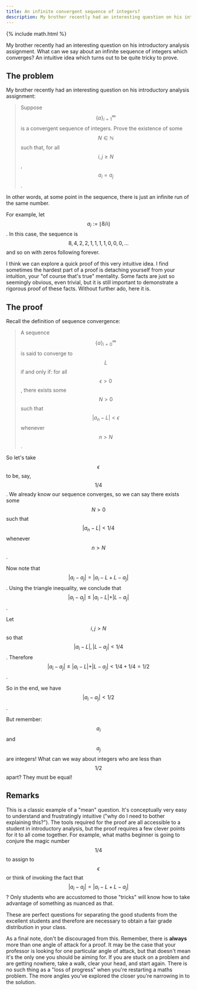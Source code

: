 ```yaml
---
title: An infinite convergent sequence of integers?
description: My brother recently had an interesting question on his introductory analysis assignment. What can we say about an infinite sequence of integers which converges? An intuitive idea which turns out to be quite tricky to prove.
---
```


{% include math.html %}

My brother recently had an interesting question on his introductory analysis assignment. What can we say about an infinite sequence of integers which converges? An intuitive idea which turns out to be quite tricky to prove.

## The problem
My brother recently had an interesting question on his introductory analysis assignment:
> Suppose $$\{ a \}_{i=1}^\infty$$ is a convergent sequence of integers. Prove the existence of some $$N \in \mathbb{N}$$ such that, for all $$i, j \geq N$$, $$a_i = a_j$$.

In other words, at some point in the sequence, there is just an infinite run of the same number.

For example, let $$a_i := \lfloor 8 / i \rfloor$$. In this case, the sequence is $$8, 4, 2, 2, 1, 1, 1, 1, 0, 0, 0, ...$$ and so on with zeros following forever.

I think we can explore a quick proof of this very intuitive idea. I find sometimes the hardest part of a proof is detaching yourself from your intuition, your "of course that's true" mentality. Some facts are just so seemingly obvious, even trivial, but it is still important to demonstrate a rigorous proof of these facts. Without further ado, here it is.

## The proof
Recall the definition of sequence convergence:
> A sequence $$\{a\}_{i=0}^\infty$$ is said to converge to $$L$$ if and only if: for all $$\epsilon > 0$$, there exists some $$N > 0$$ such that $$\vert a_n - L\vert < \epsilon$$ whenever $$n > N$$.

So let's take $$\epsilon$$ to be, say, $$1/4$$. We already know our sequence converges, so we can say there exists some $$N > 0$$ such that $$\vert a_n - L\vert < 1/4$$ whenever $$n > N$$.

Now note that $$\vert a_i - a_j\vert = \vert a_i - L + L - a_j\vert $$. Using the triangle inequality, we conclude that $$\vert a_i - a_j\vert \leq \vert a_i - L\vert + \vert L - a_j\vert $$.

Let $$i, j > N$$ so that $$\vert a_i - L\vert , \vert L - a_j\vert < 1/4$$. Therefore $$\vert a_i - a_j\vert \leq \vert a_i - L\vert + \vert L - a_j\vert < 1/4 + 1/4 = 1/2$$.

So in the end, we have $$\vert a_i - a_j\vert < 1/2$$.

But remember: $$a_i$$ and $$a_j$$ are integers! What can we way about integers who are less than $$1/2$$ apart? They must be equal!

## Remarks
This is a classic example of a "mean" question. It's conceptually very easy to understand and frustratingly intuitive ("why do I need to bother explaining this?"). The tools required for the proof are all accessible to a student in introductory analysis, but the proof requires a few clever points for it to all come together. For example, what maths beginner is going to conjure the magic number $$1/4$$ to assign to $$\epsilon$$ or think of invoking the fact that $$\vert a_i - a_j\vert = \vert a_i - L + L - a_j\vert $$? Only students who are accustomed to those "tricks" will know how to take advantage of something as nuanced as that.

These are perfect questions for separating the good students from the excellent students and therefore are necessary to obtain a fair grade distribution in your class.

As a final note, don't be discouraged from this. Remember, there is **always** more than one angle of attack for a proof. It may be the case that your professor is looking for one particular angle of attack, but that doesn't mean it's the only one you should be aiming for. If you are stuck on a problem and are getting nowhere, take a walk, clear your head, and start again. There is no such thing as a "loss of progress" when you're restarting a maths problem. The more angles you've explored the closer you're narrowing in to the solution.